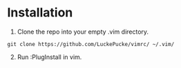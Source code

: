 # Installation
1. Clone the repo into your empty .vim directory.

`git clone https://github.com/LuckePucke/vimrc/ ~/.vim/`

2. Run :PlugInstall in vim.
